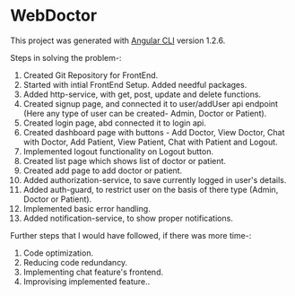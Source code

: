 # WebDoctor

This project was generated with [Angular CLI](https://github.com/angular/angular-cli) version 1.2.6.

Steps in solving the problem-:

1) Created Git Repository for FrontEnd.
2) Started with intial FrontEnd Setup. Added needful packages.
3) Added http-service, with get, post, update and delete functions.
4) Created signup page, and connected it to user/addUser api endpoint (Here any type of user can be created- Admin, Doctor or Patient).
5) Created login page, abd connected it to login api.
6) Created dashboard page with buttons - Add Doctor, View Doctor, Chat with Doctor, Add Patient, View Patient, Chat with Patient and Logout.
7) Implemented logout functionality on Logout button.
8) Created list page which shows list of doctor or patient.
9) Created add page to add doctor or patient.
10) Added authorization-service, to save currently logged in user's details.
11) Added auth-guard, to restrict user on the basis of there type (Admin, Doctor or Patient).
12) Implemented basic error handling.
13) Added notification-service, to show proper notifications.


Further steps that I would have followed, if there was more time-:
1) Code optimization.
2) Reducing code redundancy.
3) Implementing chat feature's frontend.
4) Improvising implemented feature..
